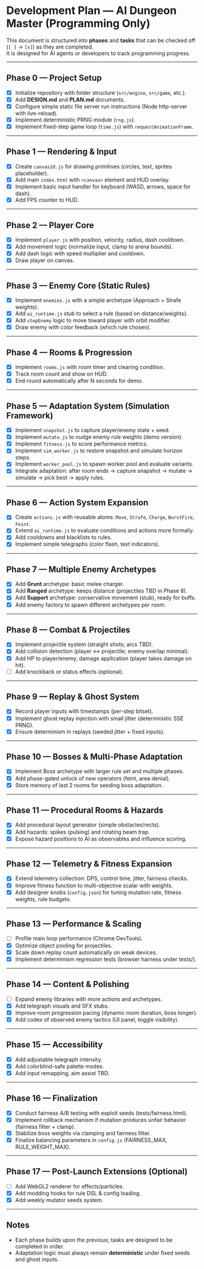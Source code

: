 # Development Plan — AI Dungeon Master (Programming Only)

This document is structured into **phases** and **tasks** that can be checked off (`[ ]` → `[x]`) as they are completed.  
It is designed for AI agents or developers to track programming progress.

---

## Phase 0 — Project Setup
- [x] Initialize repository with folder structure (`src/engine`, `src/game`, etc.).
- [x] Add **DESIGN.md** and **PLAN.md** documents.
- [x] Configure simple static file server run instructions (Node http-server with live-reload).
- [x] Implement deterministic PRNG module (`rng.js`).
- [x] Implement fixed-step game loop (`time.js`) with `requestAnimationFrame`.

---

## Phase 1 — Rendering & Input
- [x] Create `canvas2d.js` for drawing primitives (circles, text, sprites placeholder).
- [x] Add main `index.html` with `<canvas>` element and HUD overlay.
- [x] Implement basic input handler for keyboard (WASD, arrows, space for dash).
- [x] Add FPS counter to HUD.

---

## Phase 2 — Player Core
- [x] Implement `player.js` with position, velocity, radius, dash cooldown.
- [x] Add movement logic (normalize input, clamp to arena bounds).
- [x] Add dash logic with speed multiplier and cooldown.
- [x] Draw player on canvas.

---

## Phase 3 — Enemy Core (Static Rules)
- [x] Implement `enemies.js` with a simple archetype (Approach + Strafe weights).
- [x] Add `ai_runtime.js` stub to select a rule (based on distance/weights).
- [x] Add `stepEnemy` logic to move toward player with orbit modifier.
- [x] Draw enemy with color feedback (which rule chosen).

---

## Phase 4 — Rooms & Progression
- [x] Implement `rooms.js` with room timer and clearing condition.
- [x] Track room count and show on HUD.
- [x] End round automatically after N seconds for demo.

---

## Phase 5 — Adaptation System (Simulation Framework)
- [x] Implement `snapshot.js` to capture player/enemy state + seed.
- [x] Implement `mutate.js` to nudge enemy rule weights (demo version).
- [x] Implement `fitness.js` to score performance metrics.
- [x] Implement `sim_worker.js` to restore snapshot and simulate horizon steps.
- [x] Implement `worker_pool.js` to spawn worker pool and evaluate variants.
- [x] Integrate adaptation: after room ends → capture snapshot → mutate → simulate → pick best → apply rules.

---

## Phase 6 — Action System Expansion
- [x] Create `actions.js` with reusable atoms: `Move`, `Strafe`, `Charge`, `BurstFire`, `Feint`.
- [x] Extend `ai_runtime.js` to evaluate conditions and actions more formally.
- [x] Add cooldowns and blacklists to rules.
- [x] Implement simple telegraphs (color flash, text indicators).

---

## Phase 7 — Multiple Enemy Archetypes
- [x] Add **Grunt** archetype: basic melee charger.
- [x] Add **Ranged** archetype: keeps distance (projectiles TBD in Phase 8).
- [x] Add **Support** archetype: conservative movement (stub), ready for buffs.
- [x] Add enemy factory to spawn different archetypes per room.

---

## Phase 8 — Combat & Projectiles
- [x] Implement projectile system (straight shots; arcs TBD).
- [x] Add collision detection (player ↔ projectile; enemy overlap minimal).
- [x] Add HP to player/enemy, damage application (player takes damage on hit).
- [ ] Add knockback or status effects (optional).

---

## Phase 9 — Replay & Ghost System
- [x] Record player inputs with timestamps (per-step bitset).
- [x] Implement ghost replay injection with small jitter (deterministic SSE PRNG).
- [x] Ensure determinism in replays (seeded jitter + fixed inputs).

---

## Phase 10 — Bosses & Multi-Phase Adaptation
- [x] Implement Boss archetype with larger rule set and multiple phases.
- [x] Add phase-gated unlock of new operators (feint, area denial).
- [x] Store memory of last 2 rooms for seeding boss adaptation.

---

## Phase 11 — Procedural Rooms & Hazards
- [x] Add procedural layout generator (simple obstacles/rects).
- [x] Add hazards: spikes (pulsing) and rotating beam trap.
- [x] Expose hazard positions to AI as observables and influence scoring.

---

## Phase 12 — Telemetry & Fitness Expansion
- [x] Extend telemetry collection: DPS, control time, jitter, fairness checks.
- [x] Improve fitness function to multi-objective scalar with weights.
- [x] Add designer knobs (`config.json`) for tuning mutation rate, fitness weights, rule budgets.

---

## Phase 13 — Performance & Scaling
- [ ] Profile main loop performance (Chrome DevTools).
- [x] Optimize object pooling for projectiles.
- [x] Scale down replay count automatically on weak devices.
- [x] Implement determinism regression tests (browser harness under tests/).

---

## Phase 14 — Content & Polishing
- [ ] Expand enemy libraries with more actions and archetypes.
- [x] Add telegraph visuals and SFX stubs.
- [x] Improve room progression pacing (dynamic room duration, boss longer).
- [x] Add codex of observed enemy tactics (UI panel, toggle visibility).

---

## Phase 15 — Accessibility
- [x] Add adjustable telegraph intensity.
- [x] Add colorblind-safe palette modes.
- [x] Add input remapping; aim assist TBD.

---

## Phase 16 — Finalization
- [x] Conduct fairness A/B testing with exploit seeds (tests/fairness.html).
- [x] Implement rollback mechanism if mutation produces unfair behavior (fairness filter + clamp).
- [x] Stabilize boss weights via clamping and fairness filter.
- [x] Finalize balancing parameters in `config.js` (FAIRNESS_MAX, RULE_WEIGHT_MAX).

---

## Phase 17 — Post-Launch Extensions (Optional)
- [ ] Add WebGL2 renderer for effects/particles.
- [x] Add modding hooks for rule DSL & config loading.
- [x] Add weekly mutator seeds system.

---

## Notes
- Each phase builds upon the previous; tasks are designed to be completed in order.
- Adaptation logic must always remain **deterministic** under fixed seeds and ghost inputs.
